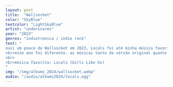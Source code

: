 ```yaml
---
layout: post
title:  "Wallsocket"
color: "SkyBlue"
textcolor: "LightSkyBlue"
artist: "underscores"
year: "2023"
genres: "indietronica / indie rock"
text: "
ouvi um pouco de Wallsocket em 2023, Locals foi até minha música favorita daquele ano, mas não tinha conseguido me conectar ainda com o resto do álbum.
<br>esse ano foi diferente. as músicas tanto da versão original quanto do deluxe viraram algumas das minhas favoritas do ano inteiro, e eu fico cada vez mais ansioso pro futuro de underscores.
<br>
<br>música favorita: Locals (Girls Like Us)
"
img: "/img/albums_2024/wallsocket.webp"
audio: "/audio/albums2024/locals.ogg"
---
```

